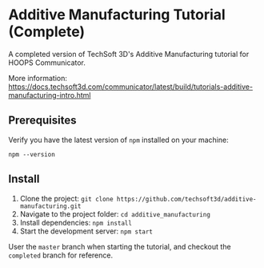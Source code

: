 # Additive Manufacturing Tutorial (Complete)

A completed version of TechSoft 3D's Additive Manufacturing tutorial for HOOPS Communicator.

More information: https://docs.techsoft3d.com/communicator/latest/build/tutorials-additive-manufacturing-intro.html

## Prerequisites

Verify you have the latest version of `npm` installed on your machine:

`npm --version`

## Install

1. Clone the project: `git clone https://github.com/techsoft3d/additive-manufacturing.git`
2. Navigate to the project folder: `cd additive_manufacturing`
3. Install dependencies: `npm install` 
4. Start the development server: `npm start`

User the `master` branch when starting the tutorial, and checkout the `completed` branch for reference.
